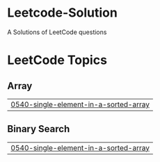 # Leetcode-Solution
A Solutions of LeetCode questions

<!---LeetCode Topics Start-->
# LeetCode Topics
## Array
|  |
| ------- |
| [0540-single-element-in-a-sorted-array](https://github.com/knerd1/Leetcode-Solution/tree/master/0540-single-element-in-a-sorted-array) |
## Binary Search
|  |
| ------- |
| [0540-single-element-in-a-sorted-array](https://github.com/knerd1/Leetcode-Solution/tree/master/0540-single-element-in-a-sorted-array) |
<!---LeetCode Topics End-->
